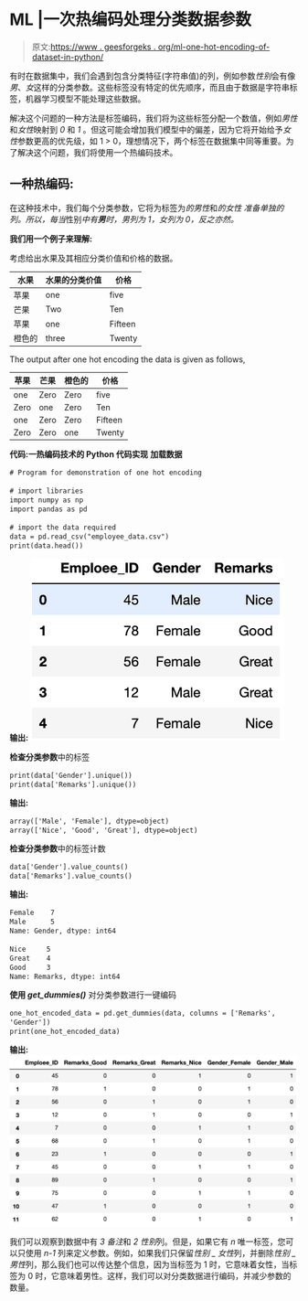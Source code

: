 # ML |一次热编码处理分类数据参数

> 原文:[https://www . geesforgeks . org/ml-one-hot-encoding-of-dataset-in-python/](https://www.geeksforgeeks.org/ml-one-hot-encoding-of-datasets-in-python/)

有时在数据集中，我们会遇到包含分类特征(字符串值)的列，例如参数*性别*会有像*男*、*女*这样的分类参数。这些标签没有特定的优先顺序，而且由于数据是字符串标签，机器学习模型不能处理这些数据。

解决这个问题的一种方法是标签编码，我们将为这些标签分配一个数值，例如*男性*和*女性*映射到 *0* 和 *1* 。但这可能会增加我们模型中的偏差，因为它将开始给予*女性*参数更高的优先级，如 1 > 0，理想情况下，两个标签在数据集中同等重要。为了解决这个问题，我们将使用一个热编码技术。

## 一种热编码:

在这种技术中，我们每个分类参数，它将为标签为*的男性*和*的女性* *准备单独的列。所以，每当*性别*中有**男**时，*男*列为 1，*女*列为 0，反之亦然。*

**我们用一个例子来理解:**

考虑给出水果及其相应分类价值和价格的数据。

<center>

| 水果 | 水果的分类价值 | 价格 |
| --- | --- | --- |
| 苹果 | one | five |
| 芒果 | Two | Ten |
| 苹果 | one | Fifteen |
| 橙色的 | three | Twenty |

</center>

The output after one hot encoding the data is given as follows,

<center>

| 苹果 | 芒果 | 橙色的 | 价格 |
| --- | --- | --- | --- |
| one | Zero | Zero | five |
| Zero | one | Zero | Ten |
| one | Zero | Zero | Fifteen |
| Zero | Zero | one | Twenty |

</center>

 **代码:一热编码技术的 Python 代码实现**
**加载数据**

```
# Program for demonstration of one hot encoding

# import libraries
import numpy as np
import pandas as pd

# import the data required
data = pd.read_csv("employee_data.csv")
print(data.head())
```

**输出:**
![](img/884876945c4ff68e21e728db163321df.png)

**检查分类参数**中的标签

```
print(data['Gender'].unique())
print(data['Remarks'].unique())
```

**输出:**

```
array(['Male', 'Female'], dtype=object)
array(['Nice', 'Good', 'Great'], dtype=object)

```

**检查分类参数**中的标签计数

```
data['Gender'].value_counts()
data['Remarks'].value_counts()
```

**输出:**

```
Female    7
Male      5
Name: Gender, dtype: int64

Nice     5
Great    4
Good     3
Name: Remarks, dtype: int64

```

**使用 *get_dummies()*** 对分类参数进行一键编码

```
one_hot_encoded_data = pd.get_dummies(data, columns = ['Remarks', 'Gender'])
print(one_hot_encoded_data)
```

**输出:**
![](img/cf8ba47839a790d18582e8f6e3f6d32e.png)

我们可以观察到数据中有 *3 备注*和 *2 性别*列。但是，如果它有 *n* 唯一标签，您可以只使用 *n-1* 列来定义参数。例如，如果我们只保留*性别 _ 女性*列，并删除*性别 _ 男性*列，那么我们也可以传达整个信息，因为当标签为 1 时，它意味着女性，当标签为 0 时，它意味着男性。这样，我们可以对分类数据进行编码，并减少参数的数量。